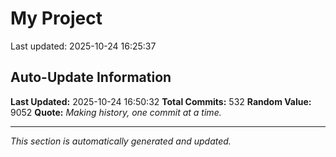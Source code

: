 # My Project


Last updated: 2025-10-24 16:25:37



























































































































































































































































































































































































































































































































































































































































































































































































































































































































































## Auto-Update Information

**Last Updated:** 2025-10-24 16:50:32
**Total Commits:** 532
**Random Value:** 9052
**Quote:** _Making history, one commit at a time._

---
_This section is automatically generated and updated._